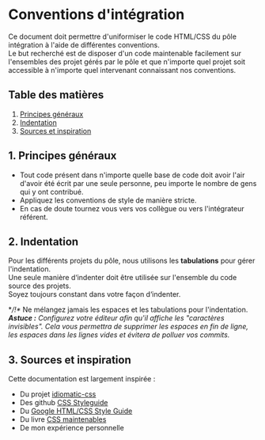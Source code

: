 Conventions d'intégration
=========================

Ce document doit permettre d'uniformiser le code HTML/CSS du pôle intégration à l'aide de différentes conventions.  
Le but recherché est de disposer d'un code maintenable facilement sur l'ensembles des projet gérés par le pôle
et que n'importe quel projet soit accessible à n'importe quel intervenant connaissant nos conventions.

## Table des matières
1. [Principes généraux](#general-principles)
2. [Indentation](#whitespace)
9. [Sources et inspiration](#sources)

<a name="general-principles"></a>
## 1. Principes généraux

* Tout code présent dans n'importe quelle base de code doit avoir l'air d'avoir été écrit par une seule personne, peu importe le nombre de gens qui y ont contribué.
* Appliquez les conventions de style de manière stricte.
* En cas de doute tournez vous vers vos collègue ou vers l'intégrateur référent.

<a name="whitespace"></a>
## 2. Indentation

Pour les différents projets du pôle, nous utilisons les **tabulations** pour gérer l'indentation.  
Une seule manière d‘indenter doit être utilisée sur l'ensemble du code source des projets.  
Soyez toujours constant dans votre façon d‘indenter.  

**/!\** Ne mélangez jamais les espaces et les tabulations pour l'indentation.  
_**Astuce :** Configurez votre éditeur afin qu'il affiche les "caractères invisibles". Cela vous permettra de supprimer les espaces en fin de ligne, les espaces dans les lignes vides et évitera de polluer vos commits._

<a name="sources"></a>
## 3. Sources et inspiration

Cette documentation est largement inspirée :
* Du projet [idiomatic-css](https://github.com/necolas/idiomatic-css)
* Des github [CSS Styleguide](https://github.com/styleguide/css)
* Du [Google HTML/CSS Style Guide](http://google-styleguide.googlecode.com/svn/trunk/htmlcssguide.xml)
* Du livre [CSS maintenables](http://www.editions-eyrolles.com/Livre/9782212134179/css-maintenables)
* De mon expérience personnelle